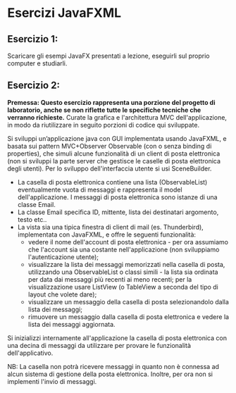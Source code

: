 # Esercizi JavaFXML
## Esercizio 1:
Scaricare gli esempi JavaFX presentati a lezione, eseguirli sul proprio computer e studiarli.
## Esercizio 2:
**Premessa: Questo esercizio rappresenta una porzione del progetto di laboratorio, anche se non riflette tutte le specifiche tecniche che verranno richieste.** Curate la grafica e l'architettura MVC dell'applicazione, in modo da riutilizzare in seguito porzioni di codice qui sviluppate.


Si sviluppi un’applicazione java con GUI implementata usando JavaFXML, e basata sui pattern MVC+Observer Observable (con o senza binding di properties), che simuli alcune funzionalità di un client di posta elettronica (non si sviluppi la parte server che gestisce le caselle di posta elettronica degli utenti). Per lo sviluppo dell'interfaccia utente si usi SceneBuilder.

- La casella di posta elettronica contiene una lista (ObservableList) eventualmente vuota di messaggi e rappresenta il model dell'applicazione. I messaggi di posta elettronica sono istanze di una classe Email.
- La classe Email specifica ID, mittente,  lista dei destinatari argomento, testo etc..
- La vista sia una tipica finestra di client di mail (es. Thunderbird), implementata con JavaFXML, e offre le seguenti funzionalità:
    - vedere il nome dell'account di posta elettronica - per ora assumiamo che l'account sia una costante nell'applicazione (non sviluppiamo l'autenticazione utente);
    - visualizzare la lista dei messaggi memorizzati nella casella di posta, utilizzando una ObservableList o classi simili - la lista sia ordinata per data dai messaggi più recenti ai meno recenti; per la visualizzazione usare ListView (o TableView a seconda del tipo di layout che volete dare);
    - visualizzare un messaggio della casella di posta selezionandolo dalla lista dei messaggi;
    - rimuovere un messaggio dalla casella di posta elettronica e vedere la lista dei messaggi aggiornata.

Si inizializzi internamente all'applicazione la casella di posta elettronica con una decina di messaggi da utilizzare per provare le funzionalità dell'applicativo.

NB: La casella non potrà ricevere messaggi in quanto non è connessa ad alcun sistema di gestione della posta elettronica. Inoltre, per ora non si implementi l'invio di messaggi.
